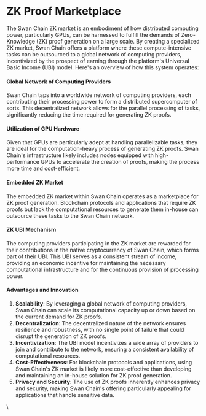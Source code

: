 # ZK Proof Marketplace

The Swan Chain ZK market is an embodiment of how distributed computing power, particularly GPUs, can be harnessed to fulfill the demands of Zero-Knowledge (ZK) proof generation on a large scale. By creating a specialized ZK market, Swan Chain offers a platform where these compute-intensive tasks can be outsourced to a global network of computing providers, incentivized by the prospect of earning through the platform's Universal Basic Income (UBI) model. Here's an overview of how this system operates:

#### Global Network of Computing Providers

Swan Chain taps into a worldwide network of computing providers, each contributing their processing power to form a distributed supercomputer of sorts. This decentralized network allows for the parallel processing of tasks, significantly reducing the time required for generating ZK proofs.

#### Utilization of GPU Hardware

Given that GPUs are particularly adept at handling parallelizable tasks, they are ideal for the computation-heavy process of generating ZK proofs. Swan Chain's infrastructure likely includes nodes equipped with high-performance GPUs to accelerate the creation of proofs, making the process more time and cost-efficient.

#### Embedded ZK Market

The embedded ZK market within Swan Chain operates as a marketplace for ZK proof generation. Blockchain protocols and applications that require ZK proofs but lack the computational resources to generate them in-house can outsource these tasks to the Swan Chain network.

#### ZK UBI Mechanism

The computing providers participating in the ZK market are rewarded for their contributions in the native cryptocurrency of Swan Chain, which forms part of their UBI. This UBI serves as a consistent stream of income, providing an economic incentive for maintaining the necessary computational infrastructure and for the continuous provision of processing power.

#### Advantages and Innovation

1. **Scalability**: By leveraging a global network of computing providers, Swan Chain can scale its computational capacity up or down based on the current demand for ZK proofs.
2. **Decentralization**: The decentralized nature of the network ensures resilience and robustness, with no single point of failure that could disrupt the generation of ZK proofs.
3. **Incentivization**: The UBI model incentivizes a wide array of providers to join and contribute to the network, ensuring a consistent availability of computational resources.
4. **Cost-Effectiveness**: For blockchain protocols and applications, using Swan Chain's ZK market is likely more cost-effective than developing and maintaining an in-house solution for ZK proof generation.
5. **Privacy and Security**: The use of ZK proofs inherently enhances privacy and security, making Swan Chain's offering particularly appealing for applications that handle sensitive data.

\
